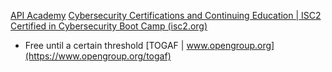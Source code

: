 [API Academy](https://apiacademy.learnupon.com/)
[Cybersecurity Certifications and Continuing Education | ISC2](https://www.isc2.org/)
[Certified in Cybersecurity Boot Camp (isc2.org)](https://www.isc2.org/training/online-instructor-led/cc-online-instructor-led)
- Free until a certain threshold
[TOGAF | www.opengroup.org](https://www.opengroup.org/togaf)
